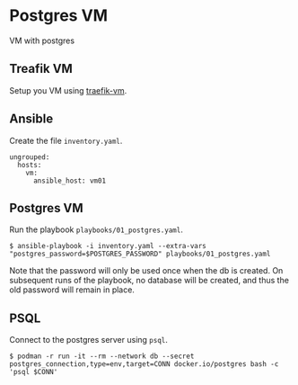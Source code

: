 # Postgres VM

VM with postgres

## Treafik VM

Setup you VM using [traefik-vm](https://github.com/andrtell/traefik-vm).

## Ansible

Create the file `inventory.yaml`.

```
ungrouped:
  hosts:
    vm:
      ansible_host: vm01
```

## Postgres VM

Run the playbook `playbooks/01_postgres.yaml`.

```
$ ansible-playbook -i inventory.yaml --extra-vars "postgres_password=$POSTGRES_PASSWORD" playbooks/01_postgres.yaml
```

Note that the password will only be used once when the db is created. On subsequent runs of the playbook,
no database will be created, and thus the old password will remain in place.

## PSQL

Connect to the postgres server using `psql`.

```
$ podman -r run -it --rm --network db --secret postgres_connection,type=env,target=CONN docker.io/postgres bash -c 'psql $CONN'
```
